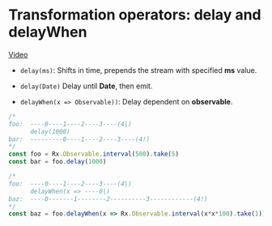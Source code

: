 # Transformation operators: delay and delayWhen
[Video](https://egghead.io/lessons/rxjs-transformation-operators-delay-and-delaywhen)

- ``delay(ms)``: Shifts in time, prepends the stream with specified **ms** value.

- ``delay(Date)`` Delay until **Date**, then emit.

- ``delayWhen(x => Observable))``: Delay dependent on **observable**.

```js
/*
foo:  ----0----1----2----3----(4|)
      delay(1000)
bar:  ---------0----1----2----3----(4!)
*/
const foo = Rx.Observable.interval(500).take(5)
const bar = foo.delay(1000)

/*
foo:  ----0----1----2----3----(4|)
      delayWhen(x => ----0|)
baz:  ----0-------1--------2----------3------------(4!)
*/
const baz = foo.delayWhen(x => Rx.Observable.interval(x*x*100).take(1))
```
